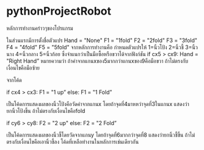 # pythonProjectRobot
หลักการทำงานคร่าวๆของโปรแกรม

ในส่วนแรกมีการตั้งชื่อตัวแปร 
Hand = "None"
F1 = "1fold"
F2 = "2fold"
F3 = "3fold"
F4 = "4fold"
F5 = "5fold"
   จากหลักการทำงานคือ กำหนดตัวแปรให้
1=นิ้วโป้ง
2=นิ้วชี้
3=นิ้วนาง
4=นิ้วกลาง
5=นิ้วก้อย
ซึ่งจำแนกว่าเป็นมือซื้อหรือขวาได้จากฟังก์ชัน
if cx5 > cx9:
    Hand = "Right Hand” 
หมายความว่า ถ้าค่าจากแกนxของ5มากกว่าแกนxของ9คือมือขวา ถ้าไม่ตรงกับเงื่อนไขคือมือซ้าย

จากโค้ด 

if cx4 > cx3:
    F1 = "1 up”
else:
    F1 = "1 Fold” 

เป็นโค้ดการแสดงผลของนิ้วโป้งคือวัดค่าจากแกนx โดยถ้าจุดที่4มาหหว่าจุดที่3ในแกนx แสดงว่ายกนิ้วโป้งขึ้น ถ้าไม่ตรงกับเงื่อนไขคือfold

if cy6 > cy8:
    F2 = "2 up"
else:
    F2 = "2 Fold” 

เป็นโค้ดการแสดงผลของนิ้วชี้โดยวัดจากแกนy โดยถ้าจุดที่6มากกว่าจุดที่8 แสดงว่ายกนิ้วชี้ขึ้น ถ้าไม่ตรงกับเงื่อนไขคือเอานิ้วชี้ลง
โค้ดที่เหลือทำงานในหลักการเช่นเดียวกัน








